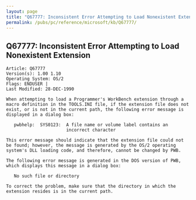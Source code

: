 ```yaml
---
layout: page
title: "Q67777: Inconsistent Error Attempting to Load Nonexistent Extension"
permalink: /pubs/pc/reference/microsoft/kb/Q67777/
---
```


## Q67777: Inconsistent Error Attempting to Load Nonexistent Extension

	Article: Q67777
	Version(s): 1.00 1.10
	Operating System: OS/2
	Flags: ENDUSER |
	Last Modified: 28-DEC-1990
	
	When attempting to load a Programmer's WorkBench extension through a
	macro definition in the TOOLS.INI file, if the extension file does not
	exist, or is not in the current path, the following error message is
	displayed in a dialog box:
	
	   pwbhelp:  SYS0123:  A file name or volume label contains an
	                       incorrect character
	
	This error message should indicate that the extension file could not
	be found; however, the message is generated by the OS/2 operating
	system's DLL loading code, and therefore, cannot be changed by PWB.
	
	The following error message is generated in the DOS version of PWB,
	which displays this message in a dialog box:
	
	   No such file or directory
	
	To correct the problem, make sure that the directory in which the
	extension resides is in the current path.
